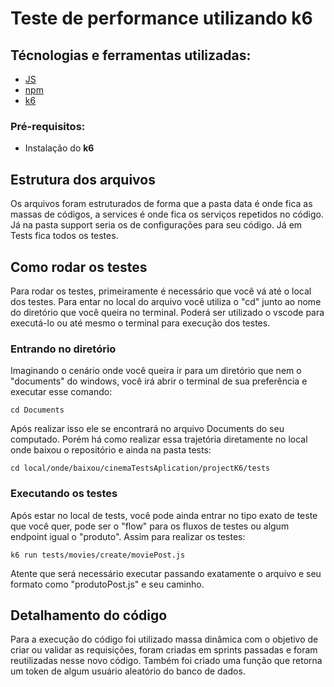 # Teste de performance utilizando k6
## Técnologias e ferramentas utilizadas:  
- <a href="https://developer.mozilla.org/pt-BR/docs/Web/JavaScript">JS</a><br>
- <a href="https://www.npmjs.com/">npm</a><br>
- <a href="https://k6.io/">k6</a><br>

### Pré-requisitos: 
- Instalação do <a src="https://k6.io/docs/getting-started/installation/">**k6**</a>

## Estrutura dos arquivos
Os arquivos foram estruturados de forma que a pasta data é onde fica as massas de códigos, a services é onde fica os serviços repetidos no código. Já na pasta support seria os de configurações para seu código. Já em Tests fica todos os testes.

## Como rodar os testes
Para rodar os testes, primeiramente é necessário que você vá até o local dos testes. Para entar no local do arquivo você utiliza o "cd" junto ao nome do diretório que você queira no terminal. Poderá ser utilizado o vscode para executá-lo ou até mesmo o terminal para execução dos testes.

### Entrando no diretório
Imaginando o cenário onde você queira ir para um diretório que nem o "documents" do windows, você irá abrir o terminal de sua preferência e executar esse comando:<br>
```terminal
cd Documents
```
Após realizar isso ele se encontrará no arquivo Documents do seu computado. Porém há como realizar essa trajetória diretamente no local onde baixou o repositório e ainda na pasta tests:<br>
```terminal
cd local/onde/baixou/cinemaTestsAplication/projectK6/tests
```

### Executando os testes
Após estar no local de tests, você pode ainda entrar no tipo exato de teste que você quer, pode ser o "flow" para os fluxos de testes ou algum endpoint igual o "produto". Assim para realizar os testes:<br>
```terminal
k6 run tests/movies/create/moviePost.js
```
Atente que será necessário executar passando exatamente o arquivo e seu formato como "produtoPost.js" e seu caminho.

## Detalhamento do código
Para a execução do código foi utilizado massa dinâmica com o objetivo de criar ou validar as requisições, foram criadas em sprints passadas e foram reutilizadas nesse novo código. Também foi criado uma função que retorna um token de algum usuário aleatório do banco de dados.